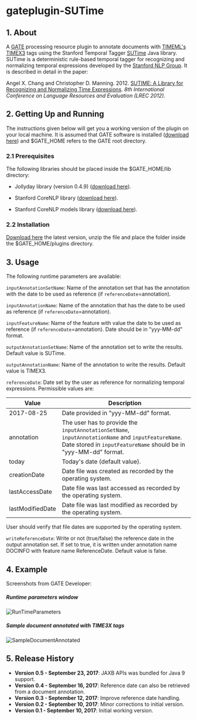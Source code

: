 # gateplugin-SUTime

## 1. About

A [GATE](https://gate.ac.uk) processing resource plugin to annotate documents with [TIMEML's TIMEX3](http://www.timeml.org/tempeval2/tempeval2-trial/guidelines/timex3guidelines-072009.pdf) tags using the Stanford Temporal Tagger [SUTime](https://nlp.stanford.edu/software/sutime.shtml) Java library. SUTime is a deterministic rule-based temporal tagger for recognizing and normalizing temporal expressions developed by the [Stanford NLP Group](https://nlp.stanford.edu). It is described in detail in the paper: 

Angel X. Chang and Christopher D. Manning. 2012. [SUTIME: A Library for Recognizing and Normalizing Time Expressions](https://nlp.stanford.edu/pubs/lrec2012-sutime.pdf). *8th International Conference on Language Resources and Evaluation (LREC 2012).*

## 2. Getting Up and Running

The instructions given below will get you a working version of the plugin on your local machine. It is assumed that GATE software is installed ([download here](https://gate.ac.uk/download/)) and $GATE_HOME refers to the GATE root directory.

### 2.1 Prerequisites

The following libraries should be placed inside the $GATE_HOME/lib directory: 
- Jollyday library (version 0.4.9) ([download here](http://central.maven.org/maven2/de/jollyday/jollyday/0.4.9/jollyday-0.4.9.jar)).

- Stanford CoreNLP library ([download here](http://central.maven.org/maven2/edu/stanford/nlp/stanford-corenlp/3.8.0/stanford-corenlp-3.8.0.jar)).

- Stanford CoreNLP models library ([download here](http://central.maven.org/maven2/edu/stanford/nlp/stanford-corenlp/3.8.0/stanford-corenlp-3.8.0-models.jar)).

### 2.2 Installation

[Download here](https://github.com/pkourdis/gateplugin-SUTime/releases) the latest version, unzip the file and place the folder inside the $GATE_HOME/plugins directory.

## 3. Usage

The following runtime parameters are available:

`inputAnnotationSetName`: Name of the annotation set that has the annotation with the date to be used as reference (if `referenceDate`=annotation).

`inputAnnotationName`: Name of the annotation that has the date to be used as reference (if `referenceDate`=annotation).

`inputFeatureName`: Name of the feature with value the date to be used as reference (if `referenceDate`=annotation). Date should be in "yyy-MM-dd" format.

`outputAnnotationSetName`: Name of the annotation set to write the results. Default value is SUTime.

`outputAnnotationName`: Name of the annotation to write the results. Default value is TIMEX3.

`referenceDate`: Date set by the user as reference for normalizing temporal expressions. Permissible values are:

| Value  | Description |
| -----  | ----------- |
|  2017-08-25  | Date provided in "yyy-MM-dd" format. |
| annotation | The user has to provide the `inputAnnotationSetName`, `inputAnnotationName` and `inputFeatureName`. Date stored in `inputFeatureName` should be in "yyy-MM-dd" format.
| today  | Today's date (default value). |
| creationDate | Date file was created as recorded by the operating system. |
| lastAccessDate | Date file was last accessed as recorded by the operating system. |
| lastModifiedDate |Date file was last modified as recorded by the operating system. |

User should verify that file dates are supported by the operating system.

`writeReferenceDate`: Write or not (true/false) the reference date in the output annotation set. If set to true, it is written under annotation name DOCINFO with feature name ReferenceDate. Default value is false. 

## 4. Example

Screenshots from GATE Developer:

##### Runtime parameters window

![RunTimeParameters](https://user-images.githubusercontent.com/11142121/30526191-720fd828-9bcb-11e7-9fd6-5702c0856351.png)

##### Sample document annotated with TIME3X tags

![SampleDocumentAnnotated](https://user-images.githubusercontent.com/11142121/30256611-ef21e2e0-9660-11e7-9d02-8de678894b1a.png)

## 5. Release History

* **Version 0.5 - September 23, 2017**: JAXB APIs was bundled for Java 9 support.
* **Version 0.4 - September 16, 2017**: Reference date can also be retrieved from a document annotation. 
* **Version 0.3 - September 12, 2017**: Improve reference date handling. 
* **Version 0.2 - September 10, 2017**: Minor corrections to initial version.
* **Version 0.1 - September 10, 2017**: Initial working version.